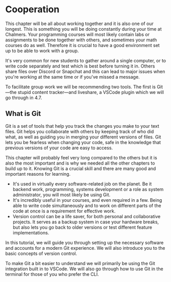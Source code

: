 # Cooperation

This chapter will be all about working together and it is also one of our
longest. This is something you will be doing constantly during your time at
Chalmers. Your programming courses will most likely contain labs or assignments
to be done together with others, and sometimes your math courses do as well.
Therefore it is crucial to have a good environment set up to be able to work
with a group.

It's very common for new students to gather around a single computer, or to
write code separately and test which is best before turning it in.
Others share files over Discord or Snapchat and this can lead to major issues
when you're working at the same time or if you've missed a message.

To facilitate group work we will be recommending two tools. The first is Git—the
stupid content tracker—and liveshare, a VSCode plugin which we will go through
in 4.7.

## What is Git

Git is a set of tools that help you track the changes you make to your text
files. Git helps you collaborate with others by keeping track of who did what,
as well as guiding you in merging your different versions of files. Git lets you
be fearless when changing your code, safe in the knowledge that previous
versions of your code are easy to access.

This chapter will probably feel very long compared to the others but it is also
the most important and is why we needed all the other chapters to build up to
it. Knowing Git is a crucial skill and there are many good and important reasons
for learning.

- It's used in virtually every software-related job on the planet. Be it backend
  work, programming, systems development or a role as system administrator, you
  will most likely be using Git.
- It's incredibly useful in your courses, and even required in a few. Being able
  to write code simultaneously and to work on different parts of the code at
  once is a requirement for effective work.
- Version control can be a life saver, for both personal and collaborative
  projects. It serves as a backup system in case your hardware breaks, but also
  lets you go back to older versions or test different feature implementations.

In this tutorial, we will guide you through setting up the necessary software
and accounts for a modern Git experience. We will also introduce you to the
basic concepts of version control.

To make Git a bit easier to understand we will primarily be using the Git
integration built in to VSCode. We will also go through how to use Git in the
terminal for those of you who prefer the CLI.
